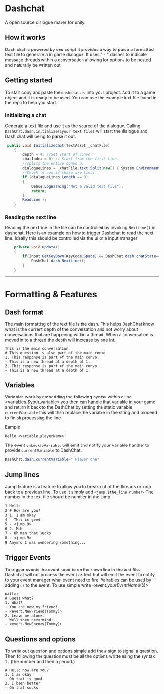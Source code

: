 # Dashchat
A open source dialogue maker for unity. 

## How it works
Dash chat is powered by one script it provides a way to parse a formatted text file to generate a in game dialogue. It uses
" - " dashes to indicate message threads within a conversation allowing for options to be nested and naturally be written out.

## Getting started
To start copy and paste the `dashchat.cs` into your project. Add it to a game object and it is ready to be used. You can use the example text file found in the repo to help you start. 

### Initializing a chat
Generate a text file and use it as the source of the dialogue. Calling `DashChat.dash.initialize($your text file)` will start the 
dialogue and Dash chat will being to parse it out. 
``` c#
 public void InitializeChat(TextAsset _chatFile)
    {
        depth = 0; //Set start of convo
        chatIndex = 0; // Start from the first line.
        //splits the entire convo up
        dialogueLines = _chatFile.text.Split(new[] { System.Environment.NewLine }, System.StringSplitOptions.None);
        //Check to see if there are lines
        if (dialogueLines.Length == 0)
        {
            Debug.LogWarning("Not a valid text file");
            return;
        }
        ReadLine();
    }

```


### Reading the next line
Reading the next line in the file can be controlled by invoking `NextLine()` in dashchat. Here is an example on how to trigger 
Dashchat to read the next line. Ideally this should be controlled via the ui or a input manager

``` c#
    private void Update()
    {
        if(Input.GetKeyDown(KeyCode.Space) && DashChat.dash.chatState==DSState.readyNext){ 
            DashChat.dash.NextLine();
        }
    }
```

----

# Formatting & Features

## Dash format
The main formatting of the text file is the dash. This helps DashChat know what is the current depth of the conversation and not 
worry about conversations that are happening within a thread. When a conversation is moved in to a thread the depth will increase
by one int. 

```
This is the main conversation
# This question is also part of the main convo
1. This response is part of the main convo.
- This is a new thread at a depth of 1. 
2. This response is part of the main convo.
- This is a new thread at a depth of 1
```


## Variables
Variables work by embedding the following syntax within a line <variables.$your_variable> 
you then can handle that variable in your game and return it back to the DashChat by setting the static variable
`currentVariable` this will then replace the variable in the string and proceed to finish processing the line. 

Eample
```
Hello <variable.playerName>!
```
The event `onLookUpVariable` will emit and notify your variable handler to provide `currentVariable` to DashChat. 

``` C#
DashChat.dash.currentVariable=" Player one"
```


## Jump lines
Jump feature is a feature to allow you to break out of the threads or loop back to a previous line. 
To use it simply add `<jump.$the_line number>` The number in the text file should be number in the jump.

``` txt
1 Hello
2 # How are you?
3 1. I am okay
4 - That is good
5 - <jump.9>
6 2. Meh
7 - Oh man that sucks
8 - <jump.9>
9 Anywho I was wondering something...
```

## Trigger Events
To trigger events the event need to on their own line in the text file. Dashchat will not process the event as text but will 
emit the event to notify to your event manager what event need to fire. Vairables can be used by adding `()` to the event. 
To use simple write <event.$yourEventName($$)>

```
Hello!
# Guess what?
1. What?
- You are now my friend!
- <event.NewFriend(Tommy)>
2. Leave me alone.
- Well then nevermind!
- <event.NewEnemey(Tommy)>
```

## Questions and options
To write out question and options simple add the `#` sign to signal a question. Then following the question must be all the options
writte using the syntax `1.` (the number and then a period.)

```
# Hello how are you?
1. I am okay
- Oh that is good
2. I been better
- Oh that sucks
```

